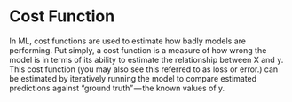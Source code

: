 # Cost Function

In ML, cost functions are used to estimate how badly models are performing. Put simply, a cost function is a measure of how wrong the model is in terms of its ability to estimate the relationship between X and y. This cost function (you may also see this referred to as loss or error.) can be estimated by iteratively running the model to compare estimated predictions against “ground truth” — the known values of y.
